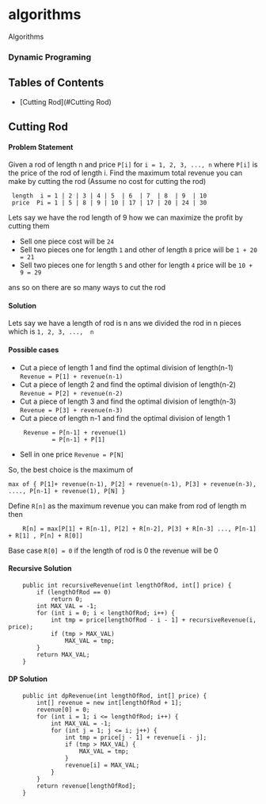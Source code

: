 # algorithms
Algorithms

### Dynamic Programing

## Tables of Contents
- [Cutting Rod](#Cutting Rod)

## Cutting Rod

#### Problem Statement

Given a rod of length n and price `P[i]` for `i = 1, 2, 3, ..., n` where `P[i]` is the price 
of the rod of length i. Find the maximum total revenue you can make by cutting the rod (Assume
no cost for cutting the rod) 

```
 length  i = 1 | 2 | 3 | 4 | 5  | 6  | 7  | 8  | 9  | 10
 price  Pi = 1 | 5 | 8 | 9 | 10 | 17 | 17 | 20 | 24 | 30

```

Lets say we have the rod length of 9 how we can maximize the profit by cutting them 
 - Sell one piece cost will be `24`
 - Sell two pieces one for length `1` and other of length `8` price will be `1 + 20 = 21`
 - Sell two pieces one for length `5` and other for length `4` price will be `10 + 9 = 29`

ans so on there are so many ways to cut the rod 

#### Solution

Lets say we have a length of rod is n ans we divided the rod in n pieces which is 
`1, 2, 3, ...,  n`

####  Possible cases 
- Cut a piece of length 1 and find the optimal division of length(n-1)
    `Revenue = P[1] + revenue(n-1)`
- Cut a piece of length 2 and find the optimal division of length(n-2)
    `Revenue = P[2] + revenue(n-2)`
- Cut a piece of length 3 and find the optimal division of length(n-3)
    `Revenue = P[3] + revenue(n-3)`
- Cut a piece of length n-1 and find the optimal division of length 1
     ```
      Revenue = P[n-1] + revenue(1)
              = P[n-1] + P[1]
     ```
- Sell in one price 
    `Revenue = P[N]` 

So, the best choice is the maximum of 
 ```
 max of { P[1]+ revenue(n-1), P[2] + revenue(n-1), P[3] + revenue(n-3), ...., P[n-1] + revenue(1), P[N] }
``` 

Define `R[n]` as the maximum revenue you can make from rod of length m then

```
    R[n] = max[P[1] + R[n-1], P[2] + R[n-2], P[3] + R[n-3] ..., P[n-1] + R[1] , P[n] + R[0]]
```

Base case `R[0] = 0` if the length of rod is 0 the revenue will be 0

#### Recursive Solution  
```
    public int recursiveRevenue(int lengthOfRod, int[] price) {
        if (lengthOfRod == 0)
            return 0;
        int MAX_VAL = -1;
        for (int i = 0; i < lengthOfRod; i++) {
            int tmp = price[lengthOfRod - i - 1] + recursiveRevenue(i, price);
            if (tmp > MAX_VAL)
                MAX_VAL = tmp;
        }
        return MAX_VAL;
    }
```

#### DP Solution
```
    public int dpRevenue(int lengthOfRod, int[] price) {
        int[] revenue = new int[lengthOfRod + 1];
        revenue[0] = 0;
        for (int i = 1; i <= lengthOfRod; i++) {
            int MAX_VAL = -1;
            for (int j = 1; j <= i; j++) {
                int tmp = price[j - 1] + revenue[i - j];
                if (tmp > MAX_VAL) {
                    MAX_VAL = tmp;
                }
                revenue[i] = MAX_VAL;
            }
        }
        return revenue[lengthOfRod];
    }
```